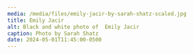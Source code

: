 ```yaml
---
media: /media/files/emily-jacir-by-sarah-shatz-scaled.jpg
title: Emily Jacir
alt: Black and white photo of  Emily Jacir
caption: Photo by Sarah Shatz
date: 2024-05-01T11:45:00-0500
---
```

